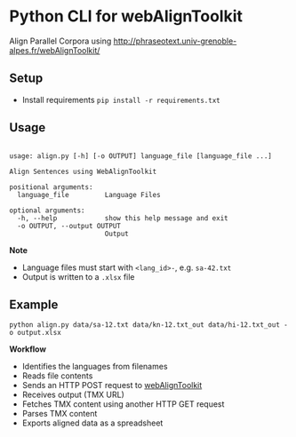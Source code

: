 # Python CLI for webAlignToolkit

Align Parallel Corpora using http://phraseotext.univ-grenoble-alpes.fr/webAlignToolkit/

## Setup

* Install requirements
```pip install -r requirements.txt```


## Usage

```console

usage: align.py [-h] [-o OUTPUT] language_file [language_file ...]

Align Sentences using WebAlignToolkit

positional arguments:
  language_file         Language Files

optional arguments:
  -h, --help            show this help message and exit
  -o OUTPUT, --output OUTPUT
                        Output
```

**Note**

* Language files must start with `<lang_id>-`, e.g. `sa-42.txt`
* Output is written to a `.xlsx` file

## Example

`python align.py data/sa-12.txt data/kn-12.txt_out data/hi-12.txt_out -o output.xlsx`

**Workflow**

* Identifies the languages from filenames
* Reads file contents
* Sends an HTTP POST request to [webAlignToolkit](http://phraseotext.univ-grenoble-alpes.fr/webAlignToolkit/)
* Receives output (TMX URL)
* Fetches TMX content using another HTTP GET request
* Parses TMX content
* Exports aligned data as a spreadsheet
